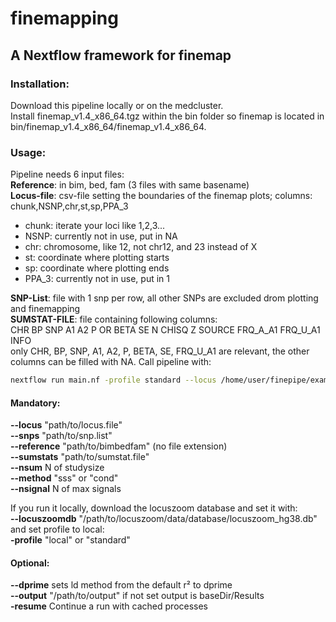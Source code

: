 # finemapping
## A Nextflow framework for finemap

### Installation:
Download this pipeline locally or on the medcluster.<br />
Install finemap_v1.4_x86_64.tgz within the bin folder so finemap is located in bin/finemap_v1.4_x86_64/finemap_v1.4_x86_64.<br />

### Usage:
Pipeline needs 6 input files:<br />
**Reference**: in bim, bed, fam (3 files with same basename)<br />
**Locus-file**: csv-file setting the boundaries of the finemap plots; columns: chunk,NSNP,chr,st,sp,PPA_3<br />
  * chunk: iterate your loci like 1,2,3...
  * NSNP: currently not in use, put in NA
  * chr: chromosome, like 12, not chr12, and 23 instead of X
  * st: coordinate where plotting starts
  * sp: coordinate where plotting ends
  * PPA_3: currently not in use, put in 1

**SNP-List**: file with 1 snp per row, all other SNPs are excluded drom plotting and finemapping<br />
**SUMSTAT-FILE**: file containing following columns:<br />
     CHR	BP	SNP	A1	A2	P	OR	BETA	SE	N	CHISQ	Z	SOURCE	FRQ_A_A1	FRQ_U_A1	INFO<br />
     only CHR, BP, SNP, A1, A2, P, BETA, SE, FRQ_U_A1 are relevant, the other columns can be filled with NA.
Call pipeline with:<br />
```bash
nextflow run main.nf -profile standard --locus /home/user/finepipe/example/locusfile.sample --snps /home/user/finepipe/example/snplist.sample --reference /home/user/finepipe/example/GerNorItaSpa.chr3 --sumstats /home/user/finepipe/example/sumstats.sample --nsum 15743 --nsignal 1 --method sss -resume  
```
#### Mandatory:
**--locus** "path/to/locus.file"<br />
**--snps**  "path/to/snp.list"<br />
**--reference**   "path/to/bimbedfam" (no file extension)<br />
**--sumstats**  "path/to/sumstat.file"<br />
**--nsum**  N of studysize<br />
**--method**    "sss" or "cond"<br />
**--nsignal**   N of max signals<br />

If you run it locally, download the locuszoom database and set it with:<br />
**--locuszoomdb** "/path/to/locuszoom/data/database/locuszoom_hg38.db"<br />
and set profile to local:<br />
**-profile**    "local" or "standard"<br />

#### Optional:
**--dprime**    sets ld method from the default r² to dprime<br />
**--output** "/path/to/output" if not set output is baseDir/Results<br />
**-resume** Continue a run with cached processes<br />
